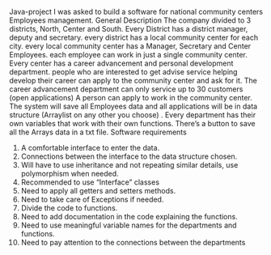 Java-project
I was asked to build a software for national community centers Employees management.
General Description
The company divided to 3 districts, North, Center and South. Every District has a district manager, deputy and secretary. every district has a local community center for each city.
every local community center has a Manager, Secretary and Center Employees. each employee can work in just a single community center.
Every center has a career advancement and personal development department. people who are interested to get advise service helping develop their career can apply to the community center and ask for it. The career advancement department can only service up to 30 customers (open applications) A person can apply to work in the community center. The system will save all Employees data and all applications will be in data structure (Arraylist on any other you choose) . Every department has their own variables that work with their own functions. There’s a button to save all the Arrays data in a txt file.
Software requirements
1.	A comfortable interface to enter the data.
2.	Connections between the interface to the data structure chosen.
3.	Will have to use inheritance and not repeating similar details, use polymorphism when needed.
4.	Recommended to use “Interface” classes
5.	Need to apply all getters and setters methods.
6.	Need to take care of Exceptions if needed.
7.	Divide the code to functions.
8.	Need to add documentation in the code explaining the functions.
9.	Need to use meaningful variable names for the departments and functions.
10.	Need to pay attention to the connections between the departments

